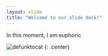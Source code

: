 ```yaml
---
layout: slide
title: "Welcome to our slide deck!"
---
```


In this moment, I am euphoric

![defunktocat](https://octodex.github.com/images/defunktocat.png)
{: .center}
